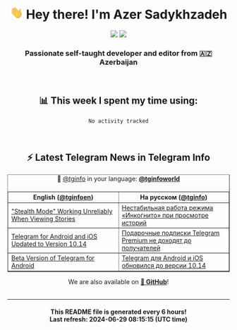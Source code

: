 <div align="center">
	<div>
		<h1>
      <img src="./assets/hi.gif" width="30px"> Hey there! I'm Azer Sadykhzadeh
    </h1>
    <img height="18" src="https://komarev.com/ghpvc/?username=sadykhzadeh&label=Views&color=2081c1&style=flat-square" />
		<a href="https://wakatime.com/Azer"> <img height="18" src="https://wakatime.com/badge/user/f80ae27a-c328-426f-a381-bc84136e2dd6.svg" /> </a>
    <h3>
      Passionate self-taught developer and editor from 🇦🇿 Azerbaijan
    </h3>
  </div>
  <br>

<h2>📊 This week I spent my time using:</h2>

<!--START_SECTION:waka-->

```txt
No activity tracked
```

<!--END_SECTION:waka-->

<br>

<h2>⚡️ Latest Telegram News in Telegram Info</h2>
  <table border>
		<tr>
			<th width="50%">English (<a href="https://t.me/tginfoen">@tginfoen</a>)</th>
			<th>На русском (<a href="https://t.me/tginfo">@tginfo</a>)</th>
		</tr>
		<caption>🚩 <a href="https://t.me/tginfo">@tginfo</a> in your language: <a href="https://t.me/tginfoworld"><b>@tginfoworld</b></a><caption/>
  <tr><td><a href="https://t.me/tginfoen/1932">"Stealth Mode" Working Unreliably When Viewing Stories </a></td>
    <td><a href="https://t.me/tginfo/4044">Нестабильная работа режима «Инкогнито» при просмотре историй</a></td></tr><tr><td><a href="https://t.me/tginfoen/1931">Telegram for Android and iOS Updated to Version 10.14</a></td>
    <td><a href="https://t.me/tginfo/4043">Подарочные подписки Telegram Premium не доходят до получателей </a></td></tr><tr><td><a href="https://t.me/tginfoen/1930">Beta Version of Telegram for Android</a></td>
    <td><a href="https://t.me/tginfo/4042">Telegram для Android и iOS обновился до версии 10.14</a></td></tr>
</table>
We are also available on <a href="https://github.com/tginfo"><b>🐙 GitHub</b></a>!
</div>

<br>
<hr>
<h4 align="center">This README file is generated <b>every 6 hours</b>!</br>Last refresh: <b>2024-06-29 08:15:15 (UTC time)</b></h4>
